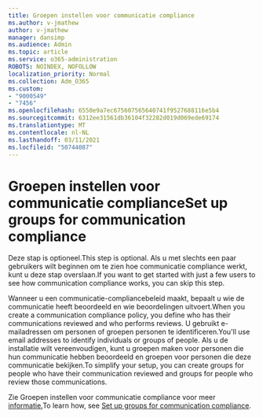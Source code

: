 ```yaml
---
title: Groepen instellen voor communicatie compliance
ms.author: v-jmathew
author: v-jmathew
manager: dansimp
ms.audience: Admin
ms.topic: article
ms.service: o365-administration
ROBOTS: NOINDEX, NOFOLLOW
localization_priority: Normal
ms.collection: Adm_O365
ms.custom:
- "9000549"
- "7456"
ms.openlocfilehash: 6550e9a7ec675607565640741f9527688116e5b4
ms.sourcegitcommit: 6312ee31561db36104f32282d019d069ede69174
ms.translationtype: MT
ms.contentlocale: nl-NL
ms.lasthandoff: 03/11/2021
ms.locfileid: "50744087"
---
```

# <a name="set-up-groups-for-communication-compliance"></a><span data-ttu-id="5ad96-102">Groepen instellen voor communicatie compliance</span><span class="sxs-lookup"><span data-stu-id="5ad96-102">Set up groups for communication compliance</span></span>

<span data-ttu-id="5ad96-103">Deze stap is optioneel.</span><span class="sxs-lookup"><span data-stu-id="5ad96-103">This step is optional.</span></span> <span data-ttu-id="5ad96-104">Als u met slechts een paar gebruikers wilt beginnen om te zien hoe communicatie compliance werkt, kunt u deze stap overslaan.</span><span class="sxs-lookup"><span data-stu-id="5ad96-104">If you want to get started with just a few users to see how communication compliance works, you can skip this step.</span></span>  
  
<span data-ttu-id="5ad96-105">Wanneer u een communicatie-compliancebeleid maakt, bepaalt u wie de communicatie heeft beoordeeld en wie beoordelingen uitvoert.</span><span class="sxs-lookup"><span data-stu-id="5ad96-105">When you create a communication compliance policy, you define who has their communications reviewed and who performs reviews.</span></span> <span data-ttu-id="5ad96-106">U gebruikt e-mailadressen om personen of groepen personen te identificeren.</span><span class="sxs-lookup"><span data-stu-id="5ad96-106">You'll use email addresses to identify individuals or groups of people.</span></span> <span data-ttu-id="5ad96-107">Als u de installatie wilt vereenvoudigen, kunt u groepen maken voor personen die hun communicatie hebben beoordeeld en groepen voor personen die deze communicatie bekijken.</span><span class="sxs-lookup"><span data-stu-id="5ad96-107">To simplify your setup, you can create groups for people who have their communication reviewed and groups for people who review those communications.</span></span>  
  
<span data-ttu-id="5ad96-108">Zie Groepen instellen voor communicatie compliance voor meer [informatie.](https://go.microsoft.com/fwlink/?linkid=2129594)</span><span class="sxs-lookup"><span data-stu-id="5ad96-108">To learn how, see [Set up groups for communication compliance](https://go.microsoft.com/fwlink/?linkid=2129594).</span></span>
